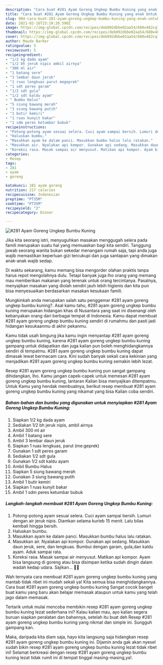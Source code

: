 ```yaml
---
description: "Cara buat #281 Ayam Goreng Ungkep Bumbu Kuning yang enak Untuk Jualan"
title: "Cara buat #281 Ayam Goreng Ungkep Bumbu Kuning yang enak Untuk Jualan"
slug: 904-cara-buat-281-ayam-goreng-ungkep-bumbu-kuning-yang-enak-untuk-jualan
date: 2021-02-16T23:10:26.590Z
image: https://img-global.cpcdn.com/recipes/deb092dbbe02aa54/680x482cq70/281-ayam-goreng-ungkep-bumbu-kuning-foto-resep-utama.jpg
thumbnail: https://img-global.cpcdn.com/recipes/deb092dbbe02aa54/680x482cq70/281-ayam-goreng-ungkep-bumbu-kuning-foto-resep-utama.jpg
cover: https://img-global.cpcdn.com/recipes/deb092dbbe02aa54/680x482cq70/281-ayam-goreng-ungkep-bumbu-kuning-foto-resep-utama.jpg
author: Maude Barker
ratingvalue: 5
reviewcount: 5
recipeingredient:
- "1/2 kg dada ayam"
- "1/2 bh jeruk nipis ambil airnya"
- "300 ml air"
- "1 batang sere"
- "3 lembar daun jeruk"
- "1 ruas lengkuas parut megeprek"
- "1 sdt peres garam"
- "1/2 sdt gula"
- "1/2 sdt kaldu ayam"
- " Bumbu Halus"
- "5 siung bawang merah"
- "3 siung bawang putih"
- "1 butir kemiri"
- "1 ruas kunyit bakar"
- "1 sdm peres ketumbar bubuk"
recipeinstructions:
- "Potong-potong ayam sesuai selera. Cuci ayam sampai bersih. Lumuri dengan air jeruk nipis. Diamkan selama kurleb 15 menit. Lalu bilas kembali hingga bersih."
- "Haluskan bumbu."
- "Masukkan ayam ke dalam panci. Masukkan bumbu halus lalu ratakan."
- "Masukkan air. Nyalakan api kompor. Gunakan api sedang. Masukkan daun jeruk, sere, dan lengkuas. Bumbui dengan garam, gula,dan kaldu ayam. Aduk sampai rata."
- "Koreksi rasa. Masak sampai air menyusut. Matikan api kompor. Ayam bisa langsung di goreng atau bisa disimpan ketika sudah dingin dalam wadah kedap udara. Sajikan... 👩‍🍳"
categories:
- Resep
tags:
- 281
- ayam
- goreng

katakunci: 281 ayam goreng 
nutrition: 217 calories
recipecuisine: Indonesian
preptime: "PT35M"
cooktime: "PT35M"
recipeyield: "2"
recipecategory: Dinner

---
```



![#281 Ayam Goreng Ungkep Bumbu Kuning](https://img-global.cpcdn.com/recipes/deb092dbbe02aa54/680x482cq70/281-ayam-goreng-ungkep-bumbu-kuning-foto-resep-utama.jpg)

Jika kita seorang istri, menyuguhkan masakan menggugah selera pada famili merupakan suatu hal yang memuaskan bagi kita sendiri. Tanggung jawab seorang  wanita bukan sekedar menangani rumah saja, tapi anda juga wajib memastikan keperluan gizi tercukupi dan juga santapan yang dimakan anak-anak wajib sedap.

Di waktu  sekarang, kamu memang bisa mengorder olahan praktis tanpa harus repot mengolahnya dulu. Tetapi banyak juga lho orang yang memang mau memberikan makanan yang terenak untuk orang tercintanya. Pasalnya, menyajikan masakan yang diolah sendiri jauh lebih higienis dan kita pun bisa menyesuaikan berdasarkan masakan kesukaan famili. 



Mungkinkah anda merupakan salah satu penggemar #281 ayam goreng ungkep bumbu kuning?. Asal kamu tahu, #281 ayam goreng ungkep bumbu kuning merupakan hidangan khas di Nusantara yang saat ini disenangi oleh kebanyakan orang dari berbagai tempat di Indonesia. Kamu dapat membuat #281 ayam goreng ungkep bumbu kuning sendiri di rumahmu dan pasti jadi hidangan kesukaanmu di akhir pekanmu.

Kamu tidak usah bingung jika kamu ingin menyantap #281 ayam goreng ungkep bumbu kuning, karena #281 ayam goreng ungkep bumbu kuning gampang untuk didapatkan dan juga kalian pun boleh menghidangkannya sendiri di tempatmu. #281 ayam goreng ungkep bumbu kuning dapat dimasak lewat bermacam cara. Kini sudah banyak sekali cara kekinian yang menjadikan #281 ayam goreng ungkep bumbu kuning semakin lebih lezat.

Resep #281 ayam goreng ungkep bumbu kuning pun sangat gampang dihidangkan, lho. Kamu jangan capek-capek untuk memesan #281 ayam goreng ungkep bumbu kuning, lantaran Kalian bisa menyajikan ditempatmu. Untuk Kamu yang hendak membuatnya, berikut resep membuat #281 ayam goreng ungkep bumbu kuning yang nikamat yang bisa Kalian coba sendiri.

<!--inarticleads1-->

##### Bahan-bahan dan bumbu yang digunakan untuk menyiapkan #281 Ayam Goreng Ungkep Bumbu Kuning:

1. Siapkan 1/2 kg dada ayam
1. Sediakan 1/2 bh jeruk nipis, ambil airnya
1. Ambil 300 ml air
1. Ambil 1 batang sere
1. Ambil 3 lembar daun jeruk
1. Siapkan 1 ruas lengkuas, parut (me:geprek)
1. Gunakan 1 sdt peres garam
1. Sediakan 1/2 sdt gula
1. Gunakan 1/2 sdt kaldu ayam
1. Ambil  Bumbu Halus
1. Siapkan 5 siung bawang merah
1. Gunakan 3 siung bawang putih
1. Ambil 1 butir kemiri
1. Siapkan 1 ruas kunyit bakar
1. Ambil 1 sdm peres ketumbar bubuk




<!--inarticleads2-->

##### Langkah-langkah membuat #281 Ayam Goreng Ungkep Bumbu Kuning:

1. Potong-potong ayam sesuai selera. Cuci ayam sampai bersih. Lumuri dengan air jeruk nipis. Diamkan selama kurleb 15 menit. Lalu bilas kembali hingga bersih.
1. Haluskan bumbu.
1. Masukkan ayam ke dalam panci. Masukkan bumbu halus lalu ratakan.
1. Masukkan air. Nyalakan api kompor. Gunakan api sedang. Masukkan daun jeruk, sere, dan lengkuas. Bumbui dengan garam, gula,dan kaldu ayam. Aduk sampai rata.
1. Koreksi rasa. Masak sampai air menyusut. Matikan api kompor. Ayam bisa langsung di goreng atau bisa disimpan ketika sudah dingin dalam wadah kedap udara. Sajikan... 👩‍🍳




Wah ternyata cara membuat #281 ayam goreng ungkep bumbu kuning yang mantab tidak ribet ini mudah sekali ya! Kita semua bisa menghidangkannya. Cara buat #281 ayam goreng ungkep bumbu kuning Sangat cocok banget buat kamu yang baru akan belajar memasak ataupun untuk kamu yang telah jago dalam memasak.

Tertarik untuk mulai mencoba membikin resep #281 ayam goreng ungkep bumbu kuning lezat sederhana ini? Kalau kalian mau, ayo kalian segera buruan siapkan peralatan dan bahannya, setelah itu buat deh Resep #281 ayam goreng ungkep bumbu kuning yang nikmat dan simple ini. Sungguh gampang kan. 

Maka, daripada kita diam saja, hayo kita langsung saja hidangkan resep #281 ayam goreng ungkep bumbu kuning ini. Dijamin anda gak akan nyesel sudah bikin resep #281 ayam goreng ungkep bumbu kuning lezat tidak ribet ini! Selamat berkreasi dengan resep #281 ayam goreng ungkep bumbu kuning lezat tidak rumit ini di tempat tinggal masing-masing,ya!.

